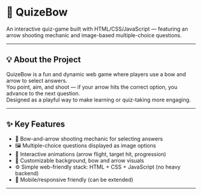 # 🎯 QuizeBow

An interactive quiz-game built with HTML/CSS/JavaScript — featuring an arrow shooting mechanic and image-based multiple-choice questions.

---

## 💡 About the Project

QuizeBow is a fun and dynamic web game where players use a bow and arrow to select answers.  
You point, aim, and shoot — if your arrow hits the correct option, you advance to the next question.  
Designed as a playful way to make learning or quiz-taking more engaging.

---

## ✨ Key Features

- 🏹 Bow-and-arrow shooting mechanic for selecting answers  
- 🖼️ Multiple-choice questions displayed as image options  
- 🔄 Interactive animations (arrow flight, target hit, progression)  
- 🎨 Customizable background, bow and arrow visuals  
- ⚙️ Simple web-friendly stack: HTML + CSS + JavaScript (no heavy backend)  
- 📱 Mobile/responsive friendly (can be extended)  

---
